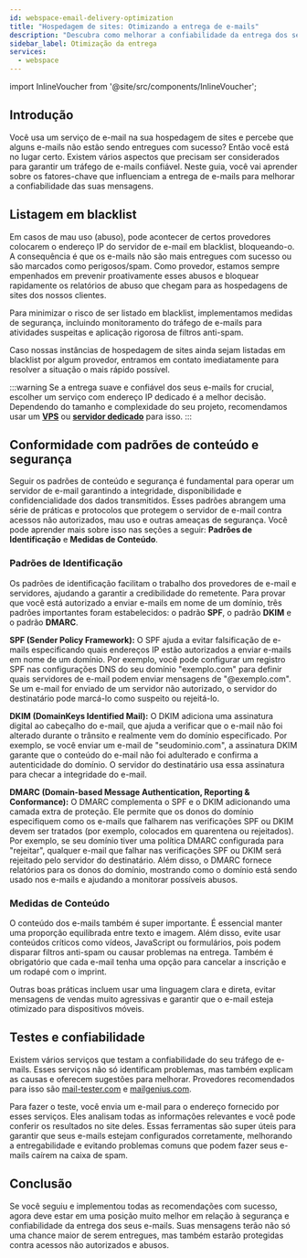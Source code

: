 ```yaml
---
id: webspace-email-delivery-optimization
title: "Hospedagem de sites: Otimizando a entrega de e-mails"
description: "Descubra como melhorar a confiabilidade da entrega dos seus e-mails entendendo os fatores-chave e as melhores práticas → Saiba mais agora"
sidebar_label: Otimização da entrega
services:
  - webspace
---
```


import InlineVoucher from '@site/src/components/InlineVoucher';

## Introdução

Você usa um serviço de e-mail na sua hospedagem de sites e percebe que alguns e-mails não estão sendo entregues com sucesso? Então você está no lugar certo. Existem vários aspectos que precisam ser considerados para garantir um tráfego de e-mails confiável. Neste guia, você vai aprender sobre os fatores-chave que influenciam a entrega de e-mails para melhorar a confiabilidade das suas mensagens.

<InlineVoucher />

## Listagem em blacklist

Em casos de mau uso (abuso), pode acontecer de certos provedores colocarem o endereço IP do servidor de e-mail em blacklist, bloqueando-o. A consequência é que os e-mails não são mais entregues com sucesso ou são marcados como perigosos/spam. Como provedor, estamos sempre empenhados em prevenir proativamente esses abusos e bloquear rapidamente os relatórios de abuso que chegam para as hospedagens de sites dos nossos clientes.

Para minimizar o risco de ser listado em blacklist, implementamos medidas de segurança, incluindo monitoramento do tráfego de e-mails para atividades suspeitas e aplicação rigorosa de filtros anti-spam.

Caso nossas instâncias de hospedagem de sites ainda sejam listadas em blacklist por algum provedor, entramos em contato imediatamente para resolver a situação o mais rápido possível.

:::warning
Se a entrega suave e confiável dos seus e-mails for crucial, escolher um serviço com endereço IP dedicado é a melhor decisão. Dependendo do tamanho e complexidade do seu projeto, recomendamos usar um **[VPS](https://zap-hosting.com/en/vps-hosting)** ou **[servidor dedicado](https://zap-hosting.com/en/dedicated-server-hosting)** para isso.
:::

## Conformidade com padrões de conteúdo e segurança

Seguir os padrões de conteúdo e segurança é fundamental para operar um servidor de e-mail garantindo a integridade, disponibilidade e confidencialidade dos dados transmitidos. Esses padrões abrangem uma série de práticas e protocolos que protegem o servidor de e-mail contra acessos não autorizados, mau uso e outras ameaças de segurança. Você pode aprender mais sobre isso nas seções a seguir: **Padrões de Identificação** e **Medidas de Conteúdo**.

### Padrões de Identificação

Os padrões de identificação facilitam o trabalho dos provedores de e-mail e servidores, ajudando a garantir a credibilidade do remetente. Para provar que você está autorizado a enviar e-mails em nome de um domínio, três padrões importantes foram estabelecidos: o padrão **SPF**, o padrão **DKIM** e o padrão **DMARC**.

**SPF (Sender Policy Framework):** O SPF ajuda a evitar falsificação de e-mails especificando quais endereços IP estão autorizados a enviar e-mails em nome de um domínio. Por exemplo, você pode configurar um registro SPF nas configurações DNS do seu domínio "exemplo.com" para definir quais servidores de e-mail podem enviar mensagens de "@exemplo.com". Se um e-mail for enviado de um servidor não autorizado, o servidor do destinatário pode marcá-lo como suspeito ou rejeitá-lo.

**DKIM (DomainKeys Identified Mail):** O DKIM adiciona uma assinatura digital ao cabeçalho do e-mail, que ajuda a verificar que o e-mail não foi alterado durante o trânsito e realmente vem do domínio especificado. Por exemplo, se você enviar um e-mail de "seudominio.com", a assinatura DKIM garante que o conteúdo do e-mail não foi adulterado e confirma a autenticidade do domínio. O servidor do destinatário usa essa assinatura para checar a integridade do e-mail.

**DMARC (Domain-based Message Authentication, Reporting & Conformance):** O DMARC complementa o SPF e o DKIM adicionando uma camada extra de proteção. Ele permite que os donos do domínio especifiquem como os e-mails que falharem nas verificações SPF ou DKIM devem ser tratados (por exemplo, colocados em quarentena ou rejeitados). Por exemplo, se seu domínio tiver uma política DMARC configurada para "rejeitar", qualquer e-mail que falhar nas verificações SPF ou DKIM será rejeitado pelo servidor do destinatário. Além disso, o DMARC fornece relatórios para os donos do domínio, mostrando como o domínio está sendo usado nos e-mails e ajudando a monitorar possíveis abusos.

### Medidas de Conteúdo

O conteúdo dos e-mails também é super importante. É essencial manter uma proporção equilibrada entre texto e imagem. Além disso, evite usar conteúdos críticos como vídeos, JavaScript ou formulários, pois podem disparar filtros anti-spam ou causar problemas na entrega. Também é obrigatório que cada e-mail tenha uma opção para cancelar a inscrição e um rodapé com o imprint.

Outras boas práticas incluem usar uma linguagem clara e direta, evitar mensagens de vendas muito agressivas e garantir que o e-mail esteja otimizado para dispositivos móveis.

## Testes e confiabilidade

Existem vários serviços que testam a confiabilidade do seu tráfego de e-mails. Esses serviços não só identificam problemas, mas também explicam as causas e oferecem sugestões para melhorar. Provedores recomendados para isso são [mail-tester.com](https://www.mail-tester.com/) e [mailgenius.com](https://www.mailgenius.com/).

Para fazer o teste, você envia um e-mail para o endereço fornecido por esses serviços. Eles analisam todas as informações relevantes e você pode conferir os resultados no site deles. Essas ferramentas são super úteis para garantir que seus e-mails estejam configurados corretamente, melhorando a entregabilidade e evitando problemas comuns que podem fazer seus e-mails caírem na caixa de spam.

## Conclusão

Se você seguiu e implementou todas as recomendações com sucesso, agora deve estar em uma posição muito melhor em relação à segurança e confiabilidade da entrega dos seus e-mails. Suas mensagens terão não só uma chance maior de serem entregues, mas também estarão protegidas contra acessos não autorizados e abusos.

<InlineVoucher />